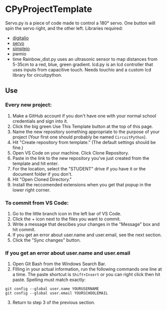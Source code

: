 # CPyProjectTemplate
Servo.py is a piece of code made to control a 180° servo. One button will spin the servo right, and the other left. 
Libraries required:
- [digitalio](https://docs.circuitpython.org/en/latest/shared-bindings/digitalio/index.html) 
- [servo](https://www.arduino.cc/reference/en/libraries/servo/)
- [simpleio](https://docs.circuitpython.org/projects/simpleio/en/latest/api.html)
- pwmio
- time
Rainbow_dist.py uses an ultrasonic sensor to map distances from 5-35cm to a red, blue, green gradient.
lcd.py is an lcd controller that uses inputs from capacitive touch. Needs touchio and a custom lcd library for circuitpython.
## Use
### Every new project:
1. Make a GitHub account if you don't have one with your normal school credentials and sign into it.
2. Click the big green Use This Template button at the top of this page.
3. Name the new repository something appropriate to the purpose of your project (Your first one should probably be named `CircuitPython`).
4. Hit "Create repository from template." (The default settings should be fine.)
5. Open VS Code on your machine. Click Clone Repository.
6. Paste in the link to the new repository you've just created from the template and hit enter.
7. For the location, select the "STUDENT" drive if you have it or the document folder if you don't.
8. Hit "Open Cloned Directory."
9. Install the reccomended extensions when you get that popup in the lower right corner.
### To commit from VS Code:
1. Go to the little branch icon in the left bar of VS Code.
2. Click the + icon next  to the files you want to commit.
3. Write a message that descibes your changes in the "Message" box and hit commit.
4. If you get an error about user.name and user.email, see the next section.
5. Click the "Sync changes" button.
### If you get an error about user.name and user.email
1. Open Git Bash from the Windows Search Bar.
2. FIlling in your actual information, run the following commands one line at a time. The paste shortcut is `Shift+Insert` or you can right click then hit paste. Spelling must match exactly:
```
git config --global user.name YOURUSERNAME
git config --global user.email YOURSCHOOLEMAIL
```
3. Return to step 3 of the previous section.
